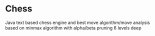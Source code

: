 # Chess
Java text based chess engine and best move algorithm/move analysis based on minmax algorithm with alpha/beta pruning 6 levels deep
